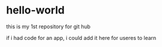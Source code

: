 # hello-world
this is my 1st repository for git hub

if i had code for an app, i could add it here for useres to learn
